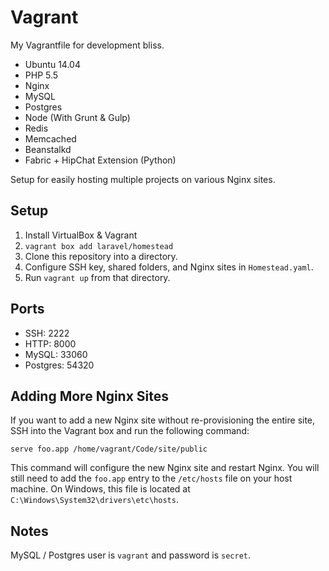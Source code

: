 # Vagrant

My Vagrantfile for development bliss.

- Ubuntu 14.04
- PHP 5.5
- Nginx
- MySQL
- Postgres
- Node (With Grunt & Gulp)
- Redis
- Memcached
- Beanstalkd
- Fabric + HipChat Extension (Python)

Setup for easily hosting multiple projects on various Nginx sites.

## Setup

1. Install VirtualBox & Vagrant
2. `vagrant box add laravel/homestead`
3. Clone this repository into a directory.
4. Configure SSH key, shared folders, and Nginx sites in `Homestead.yaml`.
6. Run `vagrant up` from that directory.

## Ports

- SSH: 2222
- HTTP: 8000
- MySQL: 33060
- Postgres: 54320

## Adding More Nginx Sites

If you want to add a new Nginx site without re-provisioning the entire site, SSH into the Vagrant box and run the following command:

```
serve foo.app /home/vagrant/Code/site/public
```

This command will configure the new Nginx site and restart Nginx. You will still need to add the `foo.app` entry to the `/etc/hosts` file on your host machine. On Windows, this file is located at `C:\Windows\System32\drivers\etc\hosts`.

## Notes

MySQL / Postgres user is `vagrant` and password is `secret`.
